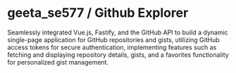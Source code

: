 # geeta_se577 / Github Explorer

Seamlessly integrated Vue.js, Fastify, and the GitHub API to build a dynamic single-page application for GitHub repositories and gists, utilizing GitHub access tokens for secure authentication, implementing features such as fetching and displaying repository details, gists, and a favorites functionality for personalized gist management.
